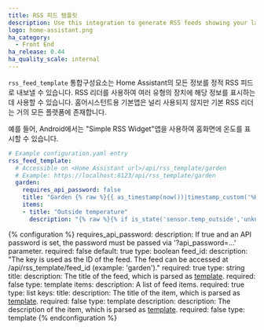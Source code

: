 ```yaml
---
title: RSS 피드 템플릿
description: Use this integration to generate RSS feeds showing your latest data.
logo: home-assistant.png
ha_category:
  - Front End
ha_release: 0.44
ha_quality_scale: internal
---
```


`rss_feed_template` 통합구성요소는 Home Assistant의 모든 정보를 정적 RSS 피드로 내보낼 수 있습니다. RSS 리더를 사용하여 여러 유형의 장치에 해당 정보를 표시하는데 사용할 수 있습니다. 홈어시스턴트용 기본앱은 널리 사용되지 않지만 기본 RSS 리더는 거의 모든 플랫폼에 존재합니다. 

예를 들어, Android에서는 "Simple RSS Widget"앱을 사용하여 홈화면에 온도를 표시할 수 있습니다.

```yaml
# Example configuration.yaml entry
rss_feed_template:
  # Accessible on <Home Assistant url>/api/rss_template/garden
  # Example: https://localhost:8123/api/rss_template/garden
  garden:
    requires_api_password: false
    title: "Garden {% raw %}{{ as_timestamp(now())|timestamp_custom('%H:%M', True) }}{% endraw %}"
    items:
    - title: "Outside temperature"
      description: "{% raw %}{% if is_state('sensor.temp_outside','unknown') %}---{% else %}{{states('sensor.temp_outside')}} °C{% endif %}{% endraw %}"
```

{% configuration %}
requires_api_password:
  description: If true and an API password is set, the password must be passed via '?api_password=...' parameter. 
  required: false
  default: true
  type: boolean
feed_id:
  description: "The key is used as the ID of the feed. The feed can be accessed at /api/rss_template/feed_id (example: 'garden')."
  required: true
  type: string
title:
  description: The title of the feed, which is parsed as [template](/topics/templating/).
  required: false
  type: template
items:
  description: A list of feed items.
  required: true
  type: list
  keys:
    title:
      description: The title of the item, which is parsed as [template](/topics/templating/).
      required: false
      type: template
    description:
      description: The description of the item, which is parsed as [template](/topics/templating/).
      required: false
      type: template
{% endconfiguration %}
